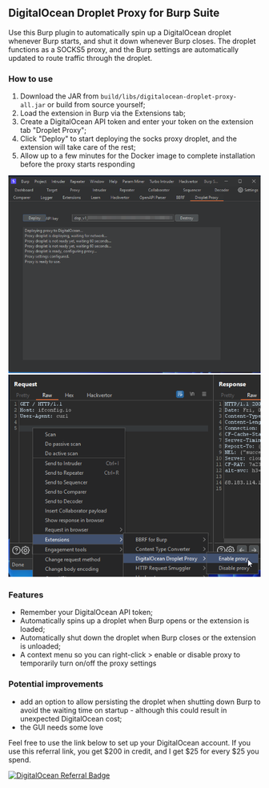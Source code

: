 ## DigitalOcean Droplet Proxy for Burp Suite

Use this Burp plugin to automatically spin up a DigitalOcean droplet whenever Burp starts, and shut it down whenever Burp closes. The droplet functions as a SOCKS5 proxy, and the Burp settings are automatically updated to route traffic through the droplet.

### How to use

1. Download the JAR from `build/libs/digitalocean-droplet-proxy-all.jar` or build from source yourself;
2. Load the extension in Burp via the Extensions tab;
3. Create a DigitalOcean API token and enter your token on the extension tab "Droplet Proxy";
4. Click "Deploy" to start deploying the socks proxy droplet, and the extension will take care of the rest;
5. Allow up to a few minutes for the Docker image to complete installation before the proxy starts responding

![](docs/IRuJl6Dm2y.png)
![](docs/jK2dMAS4vp.png)

### Features

* Remember your DigitalOcean API token;
* Automatically spins up a droplet when Burp opens or the extension is loaded;
* Automatically shut down the droplet when Burp closes or the extension is unloaded;
* A context menu so you can right-click > enable or disable proxy to temporarily turn on/off the proxy settings

### Potential improvements

* add an option to allow persisting the droplet when shutting down Burp to avoid the waiting time on startup - although this could result in unexpected DigitalOcean cost;
* the GUI needs some love

Feel free to use the link below to set up your DigitalOcean account. If you use this referral link, you get $200 in credit, and I get $25 for every $25 you spend.

[![DigitalOcean Referral Badge](https://web-platforms.sfo2.digitaloceanspaces.com/WWW/Badge%202.svg)](https://www.digitalocean.com/?refcode=08cd936d0d32&utm_campaign=Referral_Invite&utm_medium=Referral_Program&utm_source=badge)